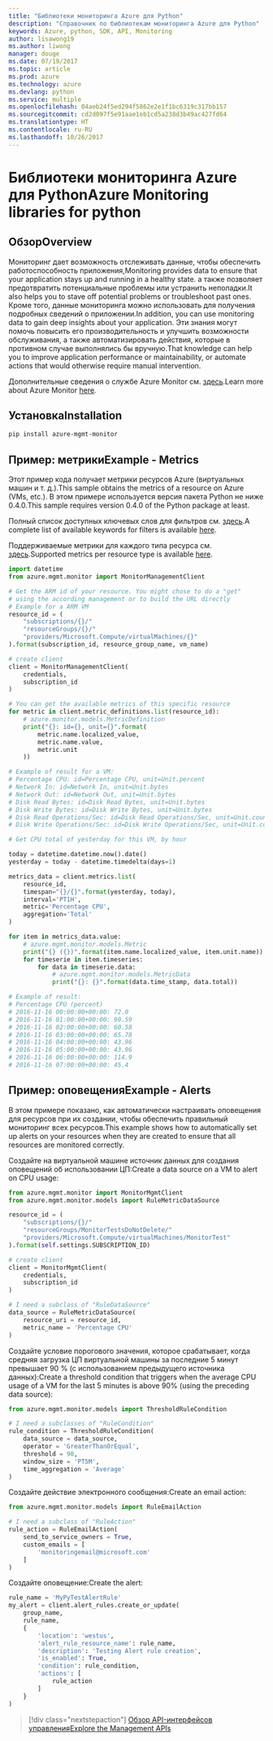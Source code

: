 ```yaml
---
title: "Библиотеки мониторинга Azure для Python"
description: "Справочник по библиотекам мониторинга Azure для Python"
keywords: Azure, python, SDK, API, Monitoring
author: lisawong19
ms.author: liwong
manager: douge
ms.date: 07/19/2017
ms.topic: article
ms.prod: azure
ms.technology: azure
ms.devlang: python
ms.service: multiple
ms.openlocfilehash: 04aeb24f5ed294f5862e2e1f1bc6319c317bb157
ms.sourcegitcommit: cd2d097f5e91aae1eb1cd5a238d3b49ac427fd64
ms.translationtype: HT
ms.contentlocale: ru-RU
ms.lasthandoff: 10/26/2017
---
```

# <a name="azure-monitoring-libraries-for-python"></a><span data-ttu-id="2f7af-104">Библиотеки мониторинга Azure для Python</span><span class="sxs-lookup"><span data-stu-id="2f7af-104">Azure Monitoring libraries for python</span></span>

## <a name="overview"></a><span data-ttu-id="2f7af-105">Обзор</span><span class="sxs-lookup"><span data-stu-id="2f7af-105">Overview</span></span> 
<span data-ttu-id="2f7af-106">Мониторинг дает возможность отслеживать данные, чтобы обеспечить работоспособность приложения,</span><span class="sxs-lookup"><span data-stu-id="2f7af-106">Monitoring provides data to ensure that your application stays up and running in a healthy state.</span></span> <span data-ttu-id="2f7af-107">а также позволяет предотвратить потенциальные проблемы или устранить неполадки.</span><span class="sxs-lookup"><span data-stu-id="2f7af-107">It also helps you to stave off potential problems or troubleshoot past ones.</span></span> <span data-ttu-id="2f7af-108">Кроме того, данные мониторинга можно использовать для получения подробных сведений о приложении.</span><span class="sxs-lookup"><span data-stu-id="2f7af-108">In addition, you can use monitoring data to gain deep insights about your application.</span></span> <span data-ttu-id="2f7af-109">Эти знания могут помочь повысить его производительность и улучшить возможности обслуживания, а также автоматизировать действия, которые в противном случае выполнялись бы вручную.</span><span class="sxs-lookup"><span data-stu-id="2f7af-109">That knowledge can help you to improve application performance or maintainability, or automate actions that would otherwise require manual intervention.</span></span>

<span data-ttu-id="2f7af-110">Дополнительные сведения о службе Azure Monitor см. [здесь](https://docs.microsoft.com/azure/monitoring-and-diagnostics/monitoring-overview-azure-monitor).</span><span class="sxs-lookup"><span data-stu-id="2f7af-110">Learn more about Azure Monitor [here](https://docs.microsoft.com/azure/monitoring-and-diagnostics/monitoring-overview-azure-monitor).</span></span> 

## <a name="installation"></a><span data-ttu-id="2f7af-111">Установка</span><span class="sxs-lookup"><span data-stu-id="2f7af-111">Installation</span></span>
```bash
pip install azure-mgmt-monitor
```

## <a name="example---metrics"></a><span data-ttu-id="2f7af-112">Пример: метрики</span><span class="sxs-lookup"><span data-stu-id="2f7af-112">Example - Metrics</span></span>
<span data-ttu-id="2f7af-113">Этот пример кода получает метрики ресурсов Azure (виртуальных машин и т. д.).</span><span class="sxs-lookup"><span data-stu-id="2f7af-113">This sample obtains the metrics of a resource on Azure (VMs, etc.).</span></span> <span data-ttu-id="2f7af-114">В этом примере используется версия пакета Python не ниже 0.4.0.</span><span class="sxs-lookup"><span data-stu-id="2f7af-114">This sample requires version 0.4.0 of the Python package at least.</span></span>

<span data-ttu-id="2f7af-115">Полный список доступных ключевых слов для фильтров см. [здесь](https://msdn.microsoft.com/library/azure/mt743622.aspx).</span><span class="sxs-lookup"><span data-stu-id="2f7af-115">A complete list of available keywords for filters is available [here](https://msdn.microsoft.com/library/azure/mt743622.aspx).</span></span>

<span data-ttu-id="2f7af-116">Поддерживаемые метрики для каждого типа ресурса см. [здесь](https://docs.microsoft.com/azure/monitoring-and-diagnostics/monitoring-supported-metrics).</span><span class="sxs-lookup"><span data-stu-id="2f7af-116">Supported metrics per resource type is available [here](https://docs.microsoft.com/azure/monitoring-and-diagnostics/monitoring-supported-metrics).</span></span>

```python
import datetime
from azure.mgmt.monitor import MonitorManagementClient

# Get the ARM id of your resource. You might chose to do a "get"
# using the according management or to build the URL directly
# Example for a ARM VM
resource_id = (
    "subscriptions/{}/"
    "resourceGroups/{}/"
    "providers/Microsoft.Compute/virtualMachines/{}"
).format(subscription_id, resource_group_name, vm_name)

# create client
client = MonitorManagementClient(
    credentials,
    subscription_id
)

# You can get the available metrics of this specific resource
for metric in client.metric_definitions.list(resource_id):
    # azure.monitor.models.MetricDefinition
    print("{}: id={}, unit={}".format(
        metric.name.localized_value,
        metric.name.value,
        metric.unit
    ))

# Example of result for a VM:
# Percentage CPU: id=Percentage CPU, unit=Unit.percent
# Network In: id=Network In, unit=Unit.bytes
# Network Out: id=Network Out, unit=Unit.bytes
# Disk Read Bytes: id=Disk Read Bytes, unit=Unit.bytes
# Disk Write Bytes: id=Disk Write Bytes, unit=Unit.bytes
# Disk Read Operations/Sec: id=Disk Read Operations/Sec, unit=Unit.count_per_second
# Disk Write Operations/Sec: id=Disk Write Operations/Sec, unit=Unit.count_per_second

# Get CPU total of yesterday for this VM, by hour

today = datetime.datetime.now().date()
yesterday = today - datetime.timedelta(days=1)

metrics_data = client.metrics.list(
    resource_id,
    timespan="{}/{}".format(yesterday, today),
    interval='PT1H',
    metric='Percentage CPU',
    aggregation='Total'
)

for item in metrics_data.value:
    # azure.mgmt.monitor.models.Metric
    print("{} ({})".format(item.name.localized_value, item.unit.name))
    for timeserie in item.timeseries:
        for data in timeserie.data:
            # azure.mgmt.monitor.models.MetricData
            print("{}: {}".format(data.time_stamp, data.total))

# Example of result:
# Percentage CPU (percent)
# 2016-11-16 00:00:00+00:00: 72.0
# 2016-11-16 01:00:00+00:00: 90.59
# 2016-11-16 02:00:00+00:00: 60.58
# 2016-11-16 03:00:00+00:00: 65.78
# 2016-11-16 04:00:00+00:00: 43.96
# 2016-11-16 05:00:00+00:00: 43.96
# 2016-11-16 06:00:00+00:00: 114.9
# 2016-11-16 07:00:00+00:00: 45.4
```

## <a name="example---alerts"></a><span data-ttu-id="2f7af-117">Пример: оповещения</span><span class="sxs-lookup"><span data-stu-id="2f7af-117">Example - Alerts</span></span>
<span data-ttu-id="2f7af-118">В этом примере показано, как автоматически настраивать оповещения для ресурсов при их создании, чтобы обеспечить правильный мониторинг всех ресурсов.</span><span class="sxs-lookup"><span data-stu-id="2f7af-118">This example shows how to automatically set up alerts on your resources when they are created to ensure that all resources are monitored correctly.</span></span>

<span data-ttu-id="2f7af-119">Создайте на виртуальной машине источник данных для создания оповещений об использовании ЦП:</span><span class="sxs-lookup"><span data-stu-id="2f7af-119">Create a data source on a VM to alert on CPU usage:</span></span>
```python
from azure.mgmt.monitor import MonitorMgmtClient
from azure.mgmt.monitor.models import RuleMetricDataSource

resource_id = (
    "subscriptions/{}/"
    "resourceGroups/MonitorTestsDoNotDelete/"
    "providers/Microsoft.Compute/virtualMachines/MonitorTest"
).format(self.settings.SUBSCRIPTION_ID)

# create client
client = MonitorMgmtClient(
    credentials,
    subscription_id
)

# I need a subclass of "RuleDataSource"
data_source = RuleMetricDataSource(
    resource_uri = resource_id,
    metric_name = 'Percentage CPU'
)
```
<span data-ttu-id="2f7af-120">Создайте условие порогового значения, которое срабатывает, когда средняя загрузка ЦП виртуальной машины за последние 5 минут превышает 90 % (с использованием предыдущего источника данных):</span><span class="sxs-lookup"><span data-stu-id="2f7af-120">Create a threshold condition that triggers when the average CPU usage of a VM for the last 5 minutes is above 90% (using the preceding data source):</span></span>
```python
from azure.mgmt.monitor.models import ThresholdRuleCondition

# I need a subclasses of "RuleCondition"
rule_condition = ThresholdRuleCondition(
    data_source = data_source,
    operator = 'GreaterThanOrEqual',
    threshold = 90,
    window_size = 'PT5M',
    time_aggregation = 'Average'
)
```

<span data-ttu-id="2f7af-121">Создайте действие электронного сообщения:</span><span class="sxs-lookup"><span data-stu-id="2f7af-121">Create an email action:</span></span>
```python
from azure.mgmt.monitor.models import RuleEmailAction

# I need a subclass of "RuleAction"
rule_action = RuleEmailAction(
    send_to_service_owners = True,
    custom_emails = [
        'monitoringemail@microsoft.com'
    ]
)
```

<span data-ttu-id="2f7af-122">Создайте оповещение:</span><span class="sxs-lookup"><span data-stu-id="2f7af-122">Create the alert:</span></span>
```python
rule_name = 'MyPyTestAlertRule'
my_alert = client.alert_rules.create_or_update(
    group_name,
    rule_name,
    {
        'location': 'westus',
        'alert_rule_resource_name': rule_name,
        'description': 'Testing Alert rule creation',
        'is_enabled': True,
        'condition': rule_condition,
        'actions': [
            rule_action
        ]
    }
)
```
> [!div class="nextstepaction"]
> [<span data-ttu-id="2f7af-123">Обзор API-интерфейсов управления</span><span class="sxs-lookup"><span data-stu-id="2f7af-123">Explore the Management APIs</span></span>](/python/api/overview/azure/monitoring/managementlibrary)
